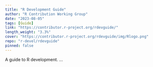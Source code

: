 ```yaml
---
title: "R Development Guide"
author: "R Contribution Working Group"
date: "2023-08-05"
tags: [Guide]
link: "https://contributor.r-project.org/rdevguide/"
length_weight: "3.3%"
cover: "https://contributor.r-project.org/rdevguide/img/Rlogo.png"
repo: "r-devel/rdevguide"
pinned: false
---
```


A guide to R development. ...
